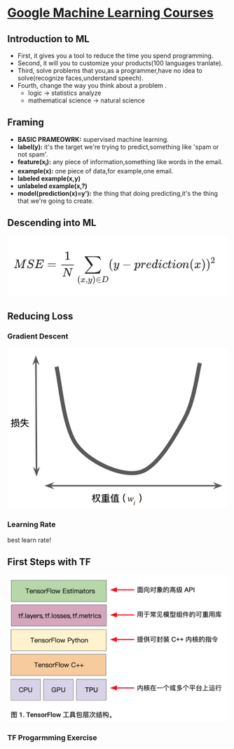 # [Google Machine Learning Courses](https://developers.google.com/machine-learning/crash-course/ml-intro)  
## Introduction to ML
* First, it gives you a tool to reduce the time you spend programming.
* Second, it will you to customize your products(100 languages tranlate).
* Third, solve problems that you,as a programmer,have no idea to solve(recognize faces,understand speech).
* Fourth, change the way you think about a problem .
  * logic -> statistics analyze 
  * mathematical science -> natural science
## Framing  
* __BASIC PRAMEOWRK:__ supervised machine learning.
* __label(y):__ it's the target we're trying to predict,something like 'spam or not spam'.
* __feature(x<sub>i</sub>):__ any piece of information,something like words in the email.  
* __example(x):__ one piece of data,for example,one email.
* __labeled example(x,y)__  
* __unlabeled example(x,?)__
* __model(prediction(x)=y'):__ the thing that doing predicting,it's the thing that we're going to create.
## Descending into ML  
![Mean Square Error!](./src/mse.png)
## Reducing Loss
### Gradient Descent
![Loss Chart!](./src/losschart.png)
### Learning Rate
best learn rate!
## First Steps with TF  
![TensorFlow toolkit hierarchy!](./src/tf-hierarchy.png)
### TF Progarmming Exercise
